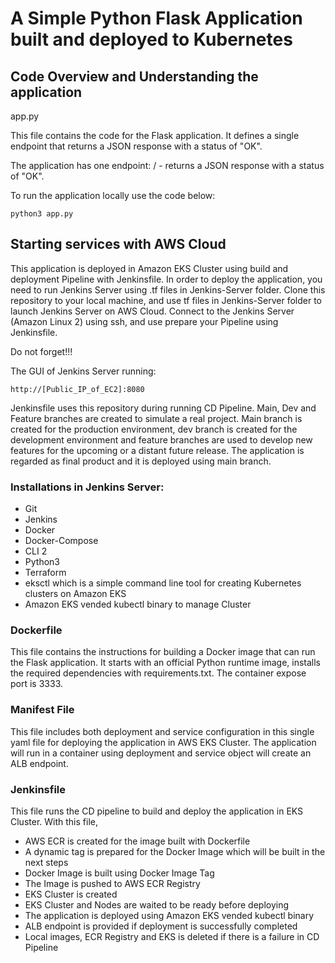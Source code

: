 # A Simple Python Flask Application built and deployed to Kubernetes

## Code Overview and Understanding the application

app.py

This file contains the code for the Flask application. It defines a single endpoint that returns a JSON response with a status of "OK".

The application has one endpoint:
/ - returns a JSON response with a status of "OK".

To run the application locally use the code below:
```
python3 app.py
```

## Starting services with AWS Cloud

This application is deployed in Amazon EKS Cluster using build and deployment Pipeline with Jenkinsfile. In order to deploy the application, you need to run Jenkins Server using .tf files in Jenkins-Server folder. Clone this repository to your local machine, and use tf files in Jenkins-Server folder to launch Jenkins Server on AWS Cloud. Connect to the Jenkins Server (Amazon Linux 2) using ssh, and use prepare your Pipeline using Jenkinsfile.

Do not forget!!!

The GUI of Jenkins Server running: 
```
http://[Public_IP_of_EC2]:8080
```


Jenkinsfile uses this repository during running CD Pipeline. Main, Dev and Feature branches are created to simulate a real project. Main branch is created for the production environment, dev branch is created for the development environment and feature branches are used to develop new features for the upcoming or a distant future release. The application is regarded as final product and it is deployed using main branch.

### Installations in Jenkins Server:

* Git
* Jenkins
* Docker
* Docker-Compose
* CLI 2
* Python3
* Terraform
* eksctl which is a simple command line tool for creating Kubernetes clusters on Amazon EKS
* Amazon EKS vended kubectl binary to manage Cluster


### Dockerfile

This file contains the instructions for building a Docker image that can run the Flask application. It starts with an official Python runtime image, installs the required dependencies with requirements.txt. The container expose port is 3333.

### Manifest File

This file includes both deployment and service configuration in this single yaml file for deploying the application in AWS EKS Cluster. The application will run in a container using deployment and service object will create an ALB endpoint.

### Jenkinsfile

This file runs the CD pipeline to build and deploy the application in EKS Cluster. With this file, 

* AWS ECR is created for the image built with Dockerfile
* A dynamic tag is prepared for the Docker Image which will be built in the next steps
* Docker Image is built using Docker Image Tag
* The Image is pushed to AWS ECR Registry
* EKS Cluster is created
* EKS Cluster and Nodes are waited to be ready before deploying
* The application is deployed using Amazon EKS vended kubectl binary
* ALB endpoint is provided if deployment is successfully completed
* Local images, ECR Registry and EKS is deleted if there is a failure in CD Pipeline 





